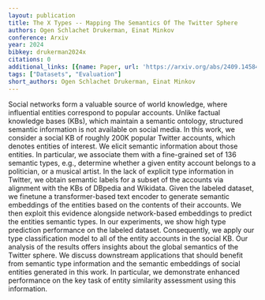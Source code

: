 ```yaml
---
layout: publication
title: The X Types -- Mapping The Semantics Of The Twitter Sphere
authors: Ogen Schlachet Drukerman, Einat Minkov
conference: Arxiv
year: 2024
bibkey: drukerman2024x
citations: 0
additional_links: [{name: Paper, url: 'https://arxiv.org/abs/2409.14584'}]
tags: ["Datasets", "Evaluation"]
short_authors: Ogen Schlachet Drukerman, Einat Minkov
---
```

Social networks form a valuable source of world knowledge, where influential
entities correspond to popular accounts. Unlike factual knowledge bases (KBs),
which maintain a semantic ontology, structured semantic information is not
available on social media. In this work, we consider a social KB of roughly
200K popular Twitter accounts, which denotes entities of interest. We elicit
semantic information about those entities. In particular, we associate them
with a fine-grained set of 136 semantic types, e.g., determine whether a given
entity account belongs to a politician, or a musical artist. In the lack of
explicit type information in Twitter, we obtain semantic labels for a subset of
the accounts via alignment with the KBs of DBpedia and Wikidata. Given the
labeled dataset, we finetune a transformer-based text encoder to generate
semantic embeddings of the entities based on the contents of their accounts. We
then exploit this evidence alongside network-based embeddings to predict the
entities semantic types. In our experiments, we show high type prediction
performance on the labeled dataset. Consequently, we apply our type
classification model to all of the entity accounts in the social KB. Our
analysis of the results offers insights about the global semantics of the
Twitter sphere. We discuss downstream applications that should benefit from
semantic type information and the semantic embeddings of social entities
generated in this work. In particular, we demonstrate enhanced performance on
the key task of entity similarity assessment using this information.